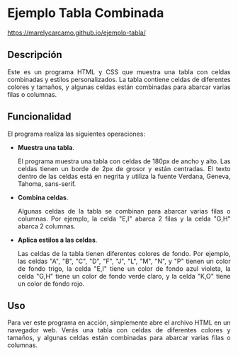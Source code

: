 # Ejemplo Tabla Combinada

https://marelycarcamo.github.io/ejemplo-tabla/

## Descripción

<p align="justify">Este es un programa HTML y CSS que muestra una tabla con celdas combinadas y estilos personalizados. La tabla contiene celdas de diferentes colores y tamaños, y algunas celdas están combinadas para abarcar varias filas o columnas.</p>

## Funcionalidad

El programa realiza las siguientes operaciones:

- **Muestra una tabla**.<p align="justify"> El programa muestra una tabla con celdas de 180px de ancho y alto. Las celdas tienen un borde de 2px de grosor y están centradas. El texto dentro de las celdas está en negrita y utiliza la fuente Verdana, Geneva, Tahoma, sans-serif.</p>

- **Combina celdas**. <p align="justify"> Algunas celdas de la tabla se combinan para abarcar varias filas o columnas. Por ejemplo, la celda "E,I" abarca 2 filas y la celda "G,H" abarca 2 columnas.</p>

- **Aplica estilos a las celdas**. <p align="justify"> Las celdas de la tabla tienen diferentes colores de fondo. Por ejemplo, las celdas "A", "B", "C", "D", "F", "J", "L", "M", "N", y "P" tienen un color de fondo trigo, la celda "E,I" tiene un color de fondo azul violeta, la celda "G,H" tiene un color de fondo verde claro, y la celda "K,O" tiene un color de fondo rojo.</p>

## Uso

<p align="justify">Para ver este programa en acción, simplemente abre el archivo HTML en un navegador web. Verás una tabla con celdas de diferentes colores y tamaños, y algunas celdas están combinadas para abarcar varias filas o columnas.</p>
